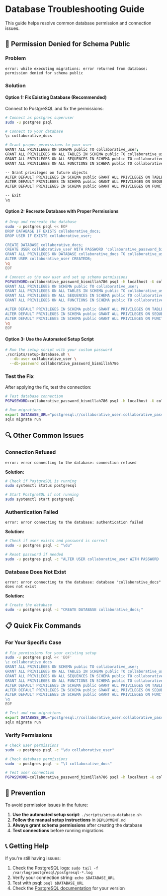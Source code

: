 # Database Troubleshooting Guide

This guide helps resolve common database permission and connection issues.

## 🔧 Permission Denied for Schema Public

### Problem
```
error: while executing migrations: error returned from database: permission denied for schema public
```

### Solution

#### Option 1: Fix Existing Database (Recommended)

Connect to PostgreSQL and fix the permissions:

```bash
# Connect as postgres superuser
sudo -u postgres psql

# Connect to your database
\c collaborative_docs

# Grant proper permissions to your user
GRANT ALL PRIVILEGES ON SCHEMA public TO collaborative_user;
GRANT ALL PRIVILEGES ON ALL TABLES IN SCHEMA public TO collaborative_user;
GRANT ALL PRIVILEGES ON ALL SEQUENCES IN SCHEMA public TO collaborative_user;
GRANT ALL PRIVILEGES ON ALL FUNCTIONS IN SCHEMA public TO collaborative_user;

-- Grant privileges on future objects
ALTER DEFAULT PRIVILEGES IN SCHEMA public GRANT ALL PRIVILEGES ON TABLES TO collaborative_user;
ALTER DEFAULT PRIVILEGES IN SCHEMA public GRANT ALL PRIVILEGES ON SEQUENCES TO collaborative_user;
ALTER DEFAULT PRIVILEGES IN SCHEMA public GRANT ALL PRIVILEGES ON FUNCTIONS TO collaborative_user;

-- Exit
\q
```

#### Option 2: Recreate Database with Proper Permissions

```bash
# Drop and recreate the database
sudo -u postgres psql << EOF
DROP DATABASE IF EXISTS collaborative_docs;
DROP USER IF EXISTS collaborative_user;

CREATE DATABASE collaborative_docs;
CREATE USER collaborative_user WITH PASSWORD 'collaborative_password_bismillah786';
GRANT ALL PRIVILEGES ON DATABASE collaborative_docs TO collaborative_user;
ALTER USER collaborative_user CREATEDB;
\q
EOF

# Connect as the new user and set up schema permissions
PGPASSWORD=collaborative_password_bismillah786 psql -h localhost -U collaborative_user -d collaborative_docs << EOF
GRANT ALL PRIVILEGES ON SCHEMA public TO collaborative_user;
GRANT ALL PRIVILEGES ON ALL TABLES IN SCHEMA public TO collaborative_user;
GRANT ALL PRIVILEGES ON ALL SEQUENCES IN SCHEMA public TO collaborative_user;
GRANT ALL PRIVILEGES ON ALL FUNCTIONS IN SCHEMA public TO collaborative_user;

ALTER DEFAULT PRIVILEGES IN SCHEMA public GRANT ALL PRIVILEGES ON TABLES TO collaborative_user;
ALTER DEFAULT PRIVILEGES IN SCHEMA public GRANT ALL PRIVILEGES ON SEQUENCES TO collaborative_user;
ALTER DEFAULT PRIVILEGES IN SCHEMA public GRANT ALL PRIVILEGES ON FUNCTIONS TO collaborative_user;
\q
EOF
```

#### Option 3: Use the Automated Setup Script

```bash
# Run the setup script with your custom password
./scripts/setup-database.sh \
  --db-user collaborative_user \
  --db-password collaborative_password_bismillah786
```

### Test the Fix

After applying the fix, test the connection:

```bash
# Test database connection
PGPASSWORD=collaborative_password_bismillah786 psql -h localhost -U collaborative_user -d collaborative_docs -c "SELECT version();"

# Run migrations
export DATABASE_URL="postgresql://collaborative_user:collaborative_password_bismillah786@localhost:5432/collaborative_docs"
sqlx migrate run
```

## 🔍 Other Common Issues

### Connection Refused
```
error: error connecting to the database: connection refused
```

**Solution:**
```bash
# Check if PostgreSQL is running
sudo systemctl status postgresql

# Start PostgreSQL if not running
sudo systemctl start postgresql
```

### Authentication Failed
```
error: error connecting to the database: authentication failed
```

**Solution:**
```bash
# Check if user exists and password is correct
sudo -u postgres psql -c "\du"

# Reset password if needed
sudo -u postgres psql -c "ALTER USER collaborative_user WITH PASSWORD 'new_password';"
```

### Database Does Not Exist
```
error: error connecting to the database: database "collaborative_docs" does not exist
```

**Solution:**
```bash
# Create the database
sudo -u postgres psql -c "CREATE DATABASE collaborative_docs;"
```

## 📋 Quick Fix Commands

### For Your Specific Case

```bash
# Fix permissions for your existing setup
sudo -u postgres psql << 'EOF'
\c collaborative_docs
GRANT ALL PRIVILEGES ON SCHEMA public TO collaborative_user;
GRANT ALL PRIVILEGES ON ALL TABLES IN SCHEMA public TO collaborative_user;
GRANT ALL PRIVILEGES ON ALL SEQUENCES IN SCHEMA public TO collaborative_user;
GRANT ALL PRIVILEGES ON ALL FUNCTIONS IN SCHEMA public TO collaborative_user;
ALTER DEFAULT PRIVILEGES IN SCHEMA public GRANT ALL PRIVILEGES ON TABLES TO collaborative_user;
ALTER DEFAULT PRIVILEGES IN SCHEMA public GRANT ALL PRIVILEGES ON SEQUENCES TO collaborative_user;
ALTER DEFAULT PRIVILEGES IN SCHEMA public GRANT ALL PRIVILEGES ON FUNCTIONS TO collaborative_user;
\q
EOF

# Test and run migrations
export DATABASE_URL="postgresql://collaborative_user:collaborative_password_bismillah786@localhost:5432/collaborative_docs"
sqlx migrate run
```

### Verify Permissions

```bash
# Check user permissions
sudo -u postgres psql -c "\du collaborative_user"

# Check database permissions
sudo -u postgres psql -c "\l collaborative_docs"

# Test user connection
PGPASSWORD=collaborative_password_bismillah786 psql -h localhost -U collaborative_user -d collaborative_docs -c "SELECT current_user, current_database();"
```

## 🚀 Prevention

To avoid permission issues in the future:

1. **Use the automated setup script**: `./scripts/setup-database.sh`
2. **Follow the manual setup instructions** in `DEPLOYMENT.md`
3. **Always grant schema permissions** after creating the database
4. **Test connections** before running migrations

## 📞 Getting Help

If you're still having issues:

1. Check the PostgreSQL logs: `sudo tail -f /var/log/postgresql/postgresql-*.log`
2. Verify your connection string: `echo $DATABASE_URL`
3. Test with psql: `psql $DATABASE_URL`
4. Check the [PostgreSQL documentation](https://www.postgresql.org/docs/) for your version 